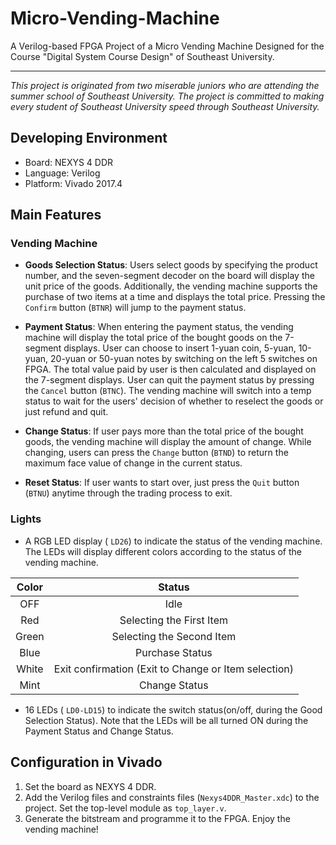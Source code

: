 # Micro-Vending-Machine

A Verilog-based FPGA Project of a Micro Vending Machine Designed for the Course "Digital System Course Design" of Southeast University.

---

_This project is originated from two miserable juniors who are attending the summer school of Southeast University. The project is committed to making every student of Southeast University speed through Southeast University._

## Developing Environment

- Board: NEXYS 4 DDR
- Language: Verilog
- Platform: Vivado 2017.4

## Main Features

### Vending Machine

- **Goods Selection Status**: Users select goods by specifying the product number, and the seven-segment decoder on the board will display the unit price of the goods. Additionally, the vending machine supports the purchase of two items at a time and displays the total price. Pressing the `Confirm` button (`BTNR`) will jump to the payment status.
- **Payment Status**: When entering the payment status, the vending machine will display the total price of the bought goods on the 7-segment displays. User can choose to insert 1-yuan coin, 5-yuan, 10-yuan, 20-yuan or 50-yuan notes by switching on the left 5 switches on FPGA. The total value paid by user is then calculated and displayed on the 7-segment displays. User can quit the payment status by pressing the `Cancel` button (`BTNC`). The vending machine will switch into a temp status to wait for the users' decision of whether to reselect the goods or just refund and quit.
- **Change Status**: If user pays more than the total price of the bought goods, the vending machine will display the amount of change. While changing, users can press the `Change` button (`BTND`) to return the maximum face value of change in the current status.

- **Reset Status**: If user wants to start over, just press the `Quit` button (`BTNU`) anytime through the trading process to exit.

### Lights

- A RGB LED display ( `LD26`) to indicate the status of the vending machine. The LEDs will display different colors according to the status of the vending machine.


| Color | Status |
|:-------:|:--------:|
| OFF | Idle |
| Red | Selecting the First Item|
| Green | Selecting the Second Item|
| Blue | Purchase Status|
| White | Exit confirmation (Exit to Change or Item selection)|
| Mint | Change Status|


- 16 LEDs ( `LD0-LD15`) to indicate the switch status(on/off, during the Good Selection Status). Note that the LEDs will be all turned ON during the Payment Status and Change Status.

## Configuration in Vivado

1. Set the board as NEXYS 4 DDR.
2. Add the Verilog files and constraints files (`Nexys4DDR_Master.xdc`) to the project. Set the top-level module as `top_layer.v`.
3. Generate the bitstream and programme it to the FPGA. Enjoy the vending machine!
